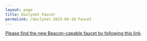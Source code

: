 ```yaml
---
layout: page
title: Dailynet Faucet
permalink: /dailynet-2023-04-19-faucet
---
```


[Please find the new Beacon-capable faucet by following this link](https://faucet.dailynet-2023-04-19.teztnets.xyz).
